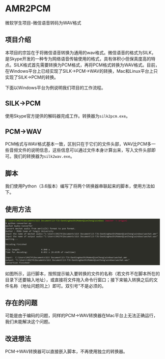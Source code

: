 # AMR2PCM
微软学生项目-微信语音转码为WAV格式

## 项目介绍

本项目的宗旨在于将微信语音转换为通用的wav格式。微信语音的格式为SILK，是Skype开发的一种专为网络语音传输使用的格式，具有体积小但保真度高的特点。SILK格式首先需要转换为PCM格式，再将PCM格式转换为WAV格式。目前，在Windows平台上已经实现了SILK->PCM->WAV的转换，Mac和Linux平台上只实现了SILK->PCM的转换。

下面以Windows平台为例说明我们项目的工作流程。

## SILK->PCM

使用Skype官方提供的解码器完成工作。转换器为`silk2pcm.exe`。

## PCM->WAV

PCM格式与WAV格式基本一致，区别只在于它们的文件头部，WAV比PCM多一些音频文件的说明信息，这些信息可以通过文件本身计算出来，写入文件头部即可。我们的转换器为`silk2wav.exe`。

## 脚本

我们使用Python（3.6版本）编写了将两个转换器串联起来的脚本，使用方法如下。

## 使用方法

![使用方法](.\image\使用方法.PNG)

如图所示，运行脚本，按照提示输入要转换的文件的名称（若文件不在脚本所在的目录下还要输入地址），或直接将文件拖入命令行窗口；接下来输入转换之后的文件名称（地址问题同上）即可。双引号"不是必须的。

## 存在的问题

可能是由于编码的问题，同样的PCM->WAV转换器在Mac平台上无法正确运行，我们未能解决这个问题。

## 改进想法

PCM->WAV转换器可以直接嵌入脚本，不再使用独立的转换器。